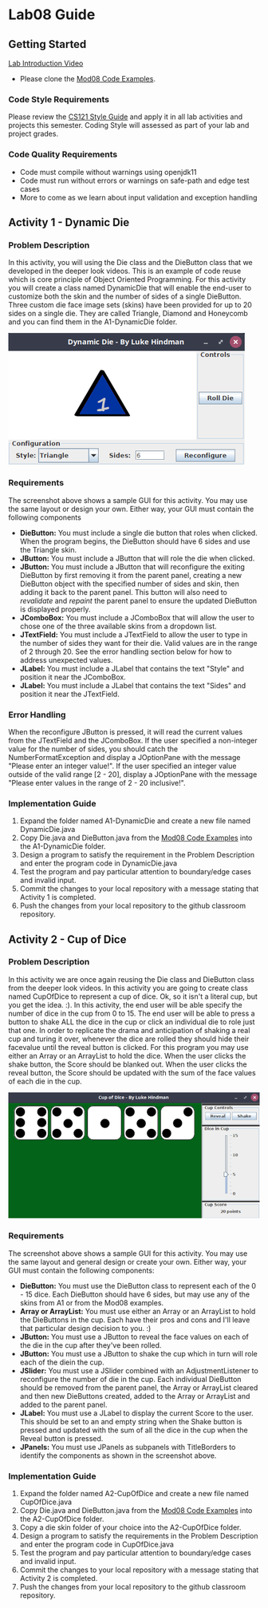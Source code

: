 # Lab08 Guide
## Getting Started
[Lab Introduction Video](https://youtu.be/4qre8IRmaUw)
- Please clone the [Mod08 Code Examples](https://github.com/lhindman/cs121-mod08-examples.git). 

### Code Style Requirements
Please review the [CS121 Style Guide](https://docs.google.com/document/d/1LWbGQBKkApnNAzzgwOSvRM03DmhYWx5yEfecT2WXfjI/edit?usp=sharing) and apply it in all lab activities and projects this semester. Coding Style will assessed as part of your lab and project grades. 

### Code Quality Requirements
- Code must compile without warnings using openjdk11
- Code must run without errors or warnings on safe-path and edge test cases
- More to come as we learn about input validation and exception handling  
## Activity 1 - Dynamic Die
### Problem Description
In this activity, you will using the Die class and the DieButton class that we developed in the deeper look videos. This is an example of code reuse which is core principle of Object Oriented Programming. For this activity you will create a class named DynamicDie that will enable the end-user to customize both the skin and the number of sides of a single DieButton. Three custom die face image sets (skins) have been provided for up to 20 sides on a single die. They are called Triangle, Diamond and Honeycomb and you can find them in the A1-DynamicDie folder.

<img src="images/Lab08-DynamicDie.png" alt="Dynamic Die Screenshot">

### Requirements
The screenshot above shows a sample GUI for this activity.  You may use the same layout or design your own.  Either way, your GUI must contain the following components

+ **DieButton:** You must include a single die button that roles when clicked.  When the program begins, the DieButton should have 6 sides and use the Triangle skin.
+ **JButton:** You must include a JButton that will role the die when clicked.
+ **JButton:** You must include a JButton that will reconfigure the exiting DieButton by first removing it from the parent panel, creating a new DieButton object with the specified number of sides and skin, then adding it back to the parent panel.  This button will also need to *revalidate* and *repaint* the parent panel to ensure the updated DieButton is displayed properly.
+ **JComboBox:** You must include a JComboBox that will allow the user to chose one of the three available skins from a dropdown list.
+ **JTextField:** You must include a JTextField to allow the user to type in the number of sides they want for their die.  Valid values are in the range of 2 through 20.  See the error handling section below for how to address unexpected values.
+ **JLabel:** You must include a JLabel that contains the text "Style" and position it near the JComboBox.
+ **JLabel:** You must include a JLabel that contains the text "Sides" and position it near the JTextField.

### Error Handling
When the reconfigure JButton is pressed, it will read the current values from the JTextField and the JComboBox.  If the user specified a non-integer value for the number of sides, you should catch the NumberFormatException and display a JOptionPane with the message "Please enter an integer value!".  If the user specified an integer value outside of the valid range [2 - 20], display a JOptionPane with the message "Please enter values in the range of 2 - 20 inclusive!".

### Implementation Guide
1. Expand the folder named A1-DynamicDie and create a new file named DynamicDie.java
2. Copy Die.java and DieButton.java from the [Mod08 Code Examples](https://github.com/lhindman/cs121-mod08-examples.git) into the A1-DynamicDie folder.
3. Design a program to satisfy the requirement in the Problem Description and enter the program code in DynamicDie.java
4. Test the program and pay particular attention to boundary/edge cases and invalid input.
5. Commit the changes to your local repository with a message stating that Activity 1 is completed.
6. Push the changes from your local repository to the github classroom repository.

## Activity 2 - Cup of Dice
### Problem Description
In this activity we are once again reusing the Die class and DieButton class from the deeper look videos. In this activity you are going to create class named CupOfDice to represent a cup of dice.  Ok, so it isn't a literal cup, but you get the idea. :).  In this activity, the end user will be able specify the number of dice in the cup from 0 to 15. The end user will be able to press a button to shake ALL the dice in the cup or click an individual die to role just that one. In order to replicate the drama and anticipation of shaking a real cup and turing it over, whenever  the dice are rolled they should hide their facevalue until the reveal button is clicked. For this program you may use either an Array or an ArrayList<DieButton> to hold the dice. When the user clicks the shake button, the Score should be blanked out. When the user clicks the reveal button, the Score should be updated with the sum of the face values of each die in the cup.
     
<img src="images/Lab08-CupOfDice.png" alt="Dynamic Die Screenshot" >

### Requirements
The screenshot above shows a sample GUI for this activity.  You may use the same layout and general design or create your own.  Either way, your GUI must contain the following components:
+ **DieButton:** You must use the DieButton class to represent each of the 0 - 15 dice. Each DieButton should have 6 sides, but may use any of the skins from A1 or from the Mod08 examples.
+ **Array or ArrayList:** You must use either an Array or an ArrayList to hold the DieButtons in the cup.  Each have their pros and cons and I'll leave that particular design decision to you. :)
+ **JButton:** You must use a JButton to reveal the face values on each of the die in the cup after they've been rolled.
+ **JButton:** You must use a JButton to shake the cup which in turn will role each of the diein the cup.
+ **JSlider:** You must use a JSlider combined with an AdjustmentListener to reconfigure the number of die in the cup. Each individual DieButton should be removed from the parent panel, the Array or ArrayList cleared and then new DieButtons created, added to the Array or ArrayList and added to the parent panel.
+ **JLabel:** You must use a JLabel to display the current Score to the user.  This should be set to an and empty string when the Shake button is pressed and updated with the sum of all the dice in the cup when the Reveal button is pressed.
+ **JPanels:** You must use JPanels as subpanels with TitleBorders to identify the components as shown in the screenshot above.


### Implementation Guide
1. Expand the folder named A2-CupOfDice and create a new file named CupOfDice.java
2. Copy Die.java and DieButton.java from the [Mod08 Code Examples](https://github.com/lhindman/cs121-mod08-examples.git) into the A2-CupOfDice folder.
3. Copy a die skin folder of your choice into the A2-CupOfDice folder.
4. Design a program to satisfy the requirements in the Problem Description and enter the program code in CupOfDice.java
5. Test the program and pay particular attention to boundary/edge cases and invalid input.
6. Commit the changes to your local repository with a message stating that Activity 2 is completed.
7. Push the changes from your local repository to the github classroom repository.
